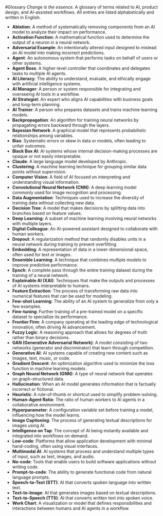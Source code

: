 #Glossary
_Change is the essence._
A glossary of terms related to AI, product design, and AI-assisted workflows. All entries are listed alphabetically and written in English.

* **Ablation**: A method of systematically removing components from an AI model to analyze their impact on performance.
* **Activation Function**: A mathematical function used to determine the output of a neuron in a neural network.
* **Adversarial Example**: An intentionally altered input designed to mislead an AI model into making incorrect predictions.
* **Agent**: An autonomous system that performs tasks on behalf of users or other systems.
* **Agent Boss**: A higher-level controller that coordinates and delegates tasks to multiple AI agents.
* **AI Literacy**: The ability to understand, evaluate, and ethically engage with artificial intelligence systems.
* **AI Manager**: A person or system responsible for integrating and overseeing AI tools in a workflow.
* **AI Strategist**: An expert who aligns AI capabilities with business goals and long-term planning.
* **AI Trainer**: A person who prepares datasets and trains machine learning models.
* **Backpropagation**: An algorithm for training neural networks by propagating errors backward through the layers.
* **Bayesian Network**: A graphical model that represents probabilistic relationships among variables.
* **Bias**: Systematic errors or skew in data or models, often leading to unfair outcomes.
* **Black Box AI**: AI systems whose internal decision-making processes are opaque or not easily interpretable.
* **Claude**: A large language model developed by Anthropic.
* **Clustering**: A machine learning technique for grouping similar data points without supervision.
* **Computer Vision**: A field of AI focused on interpreting and understanding visual information.
* **Convolutional Neural Network (CNN)**: A deep learning model commonly used for image recognition and processing.
* **Data Augmentation**: Techniques used to increase the diversity of training data without collecting new data.
* **Decision Tree**: A model that makes decisions by splitting data into branches based on feature values.
* **Deep Learning**: A subset of machine learning involving neural networks with multiple layers.
* **Digital Colleague**: An AI-powered assistant designed to collaborate with human workers.
* **Dropout**: A regularization method that randomly disables units in a neural network during training to prevent overfitting.
* **Embedding**: A representation of data in a lower-dimensional space, often used for text or images.
* **Ensemble Learning**: A technique that combines multiple models to improve predictive performance.
* **Epoch**: A complete pass through the entire training dataset during the training of a neural network.
* **Explainable AI (XAI)**: Techniques that make the outputs and processes of AI systems interpretable to humans.
* **Feature Extraction**: The process of transforming raw data into numerical features that can be used for modeling.
* **Few-shot Learning**: The ability of an AI system to generalize from only a few examples.
* **Fine-tuning**: Further training of a pre-trained model on a specific dataset to specialize its performance.
* **Frontier Firm**: A company operating at the leading edge of technological innovation, often driving AI advancement.
* **Fuzzy Logic**: A reasoning approach that allows for degrees of truth rather than binary decisions.
* **GAN (Generative Adversarial Network)**: A model consisting of two networks (generator and discriminator) that learn through competition.
* **Generative AI**: AI systems capable of creating new content such as images, text, music, or code.
* **Gradient Descent**: An optimization algorithm used to minimize the loss function in machine learning models.
* **Graph Neural Network (GNN)**: A type of neural network that operates on graph-structured data.
* **Hallucination**: When an AI model generates information that is factually incorrect or fictional.
* **Heuristic**: A rule-of-thumb or shortcut used to simplify problem-solving.
* **Human-Agent Ratio**: The ratio of human workers to AI agents in a collaborative environment.
* **Hyperparameter**: A configuration variable set before training a model, influencing how the model learns.
* **Image Captioning**: The process of generating textual descriptions for images using AI.
* **Intelligence on Tap**: The concept of AI being instantly available and integrated into workflows on demand.
* **Low-code**: Platforms that allow application development with minimal hand-coding, often using visual interfaces.
* **Multimodal AI**: AI systems that process and understand multiple types of input, such as text, images, and audio.
* **No-code**: Tools that enable users to build software applications without writing code.
* **Prompt-to-code**: The ability to generate functional code from natural language prompts.
* **Speech-to-Text (STT)**: AI that converts spoken language into written text.
* **Text-to-Image**: AI that generates images based on textual descriptions.
* **Text-to-Speech (TTS)**: AI that converts written text into spoken voice.
* **Work Chart**: A visualization or model that defines responsibilities and interactions between humans and AI agents in a workflow.
